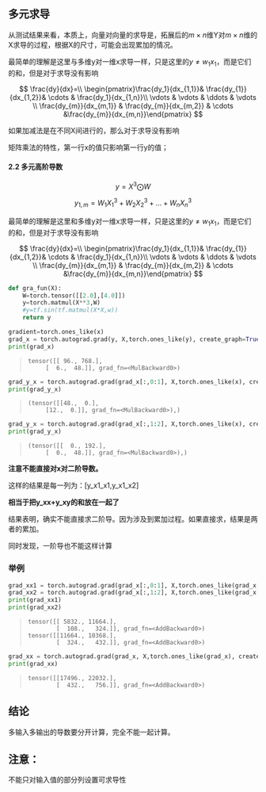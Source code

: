 ## 多元求导



从测试结果来看，本质上，向量对向量的求导是，拓展后的$m\times n$维Y对$m\times n$维的X求导的过程，根据X的尺寸，可能会出现累加的情况。

最简单的理解是这里与多维y对一维x求导一样，只是这里的$y\neq w_1x_1$，而是它们的和，但是对于求导没有影响

$$
\frac{dy}{dx}=\\
\begin{pmatrix}\frac{dy_1}{dx_{1,1}}& \frac{dy_{1}}{dx_{1,2}}& \cdots & \frac{dy_1}{dx_{1,n}}\\
\vdots & \vdots & \ddots & \vdots \\
\frac{dy_{m}}{dx_{m,1}} & \frac{dy_{m}}{dx_{m,2}} & \cdots &\frac{dy_{m}}{dx_{m,n}}\end{pmatrix}
$$

如果加减法是在不同X间进行的，那么对于求导没有影响

矩阵乘法的特性，第一行x的值只影响第一行y的值；



#### 2.2 多元高阶导数

$$ y = X^3\bigodot W$$

$$y_{1,m} = W_1X_1^3+W_2X_2^3+...+W_nX_n^3$$

最简单的理解是这里和多维y对一维x求导一样，只是这里的$y\neq w_1x_1$，而是它们的和，但是对于求导没有影响

$$
\frac{dy}{dx}=\\
\begin{pmatrix}\frac{dy_1}{dx_{1,1}}& \frac{dy_{1}}{dx_{1,2}}& \cdots & \frac{dy_1}{dx_{1,n}}\\
\vdots & \vdots & \ddots & \vdots \\
\frac{dy_{m}}{dx_{m,1}} & \frac{dy_{m}}{dx_{m,2}} & \cdots &\frac{dy_{m}}{dx_{m,n}}\end{pmatrix}
$$




```python
def gra_fun(X):
    W=torch.tensor([[2.0],[4.0]])
    y=torch.matmul(X**3,W)
    #y=tf.sin(tf.matmul(X*X,w))
    return y
```



```python
gradient=torch.ones_like(x)
grad_x = torch.autograd.grad(y, X,torch.ones_like(y), create_graph=True)[0]
print(grad_x) 
```

> ```
> tensor([[ 96., 768.],
>      [  6.,  48.]], grad_fn=<MulBackward0>)
> ```

```python
grad_y_x = torch.autograd.grad(grad_x[:,0:1], X,torch.ones_like(x), create_graph=True)
print(grad_y_x) 
```

> ```
> (tensor([[48.,  0.],
>      [12.,  0.]], grad_fn=<MulBackward0>),)
> ```

```python
grad_y_x = torch.autograd.grad(grad_x[:,1:2], X,torch.ones_like(x), create_graph=True)
print(grad_y_x) 
```

> ```
> (tensor([[  0., 192.],
>      [  0.,  48.]], grad_fn=<MulBackward0>),)
> ```

**注意不能直接对x对二阶导数。**

这样的结果是每一列为：[y_x1_x1,y_x1_x2]

**相当于把y_xx+y_xy的和放在一起了**

结果表明，确实不能直接求二阶导。因为涉及到累加过程。如果直接求，结果是两者的累加。

同时发现，一阶导也不能这样计算

### 举例

```python
grad_xx1 = torch.autograd.grad(grad_x[:,0:1], X,torch.ones_like(grad_x[:,0:1]), create_graph=True,allow_unused=True)[0]
grad_xx2 = torch.autograd.grad(grad_x[:,1:2], X,torch.ones_like(grad_x[:,0:1]), create_graph=True,allow_unused=True)[0]
print(grad_xx1) 
print(grad_xx2)
```

> ```
> tensor([[ 5832., 11664.],
>         [  108.,   324.]], grad_fn=<AddBackward0>)
> tensor([[11664., 10368.],
>         [  324.,   432.]], grad_fn=<AddBackward0>)
> ```

```python
grad_xx = torch.autograd.grad(grad_x, X,torch.ones_like(grad_x), create_graph=True,allow_unused=True)[0]
print(grad_xx)
```

> ```
> tensor([[17496., 22032.],
>         [  432.,   756.]], grad_fn=<AddBackward0>)
> ```



## 结论

多输入多输出的导数要分开计算，完全不能一起计算。



## 注意：

不能只对输入值的部分列设置可求导性